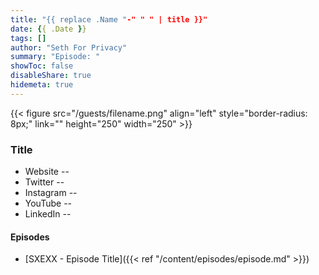 ```yaml
---
title: "{{ replace .Name "-" " " | title }}"
date: {{ .Date }}
tags: []
author: "Seth For Privacy"
summary: "Episode: "
showToc: false
disableShare: true
hidemeta: true
---
```


{{< figure src="/guests/filename.png" align="left" style="border-radius: 8px;" link="" height="250" width="250" >}}

### Title

- Website -- 
- Twitter -- 
- Instagram -- 
- YouTube -- 
- LinkedIn -- 

#### Episodes

- [SXEXX - Episode Title]({{< ref "/content/episodes/episode.md" >}})
